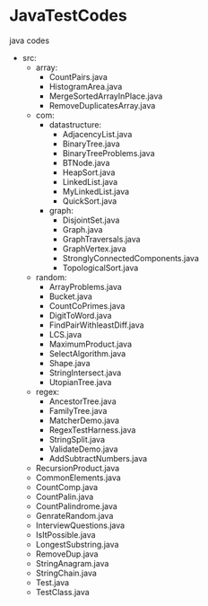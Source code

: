 # JavaTestCodes
java codes

* src:
	* array:
		* CountPairs.java
		* HistogramArea.java
		* MergeSortedArrayInPlace.java
		* RemoveDuplicatesArray.java
	* com:
		* datastructure:
			* AdjacencyList.java
			* BinaryTree.java
			* BinaryTreeProblems.java
			* BTNode.java
			* HeapSort.java
			* LinkedList.java
			* MyLinkedList.java
			* QuickSort.java
		* graph:
			* DisjointSet.java
			* Graph.java
			* GraphTraversals.java
			* GraphVertex.java
			* StronglyConnectedComponents.java
			* TopologicalSort.java
	* random:
		* ArrayProblems.java
		* Bucket.java
		* CountCoPrimes.java
		* DigitToWord.java
		* FindPairWithleastDiff.java
		* LCS.java
		* MaximumProduct.java
		* SelectAlgorithm.java
		* Shape.java
		* StringIntersect.java
		* UtopianTree.java
	* regex:
		* AncestorTree.java
		* FamilyTree.java
		* MatcherDemo.java
		* RegexTestHarness.java
		* StringSplit.java
		* ValidateDemo.java
		* AddSubtractNumbers.java
	* RecursionProduct.java
	* CommonElements.java
	* CountComp.java
	* CountPalin.java
	* CountPalindrome.java
	* GenrateRandom.java
	* InterviewQuestions.java
	* IsItPossible.java
	* LongestSubstring.java
	* RemoveDup.java
	* StringAnagram.java
	* StringChain.java
	* Test.java
	* TestClass.java
